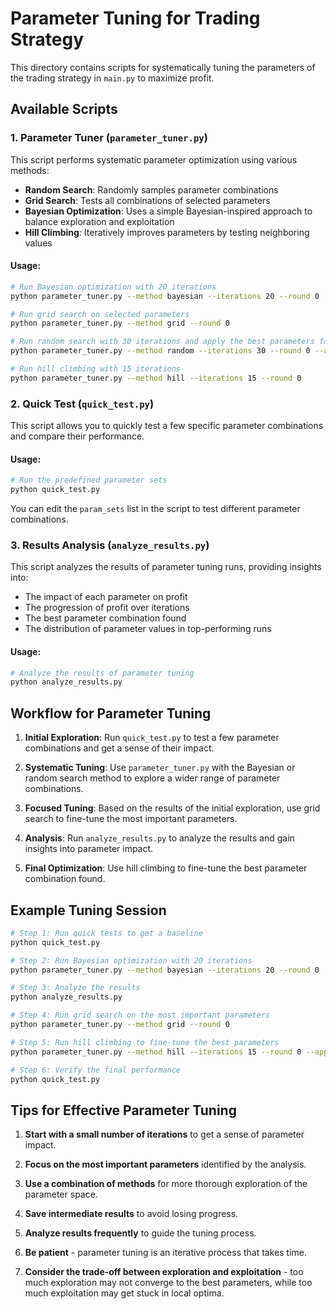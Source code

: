 # Parameter Tuning for Trading Strategy

This directory contains scripts for systematically tuning the parameters of the trading strategy in `main.py` to maximize profit.

## Available Scripts

### 1. Parameter Tuner (`parameter_tuner.py`)

This script performs systematic parameter optimization using various methods:

- **Random Search**: Randomly samples parameter combinations
- **Grid Search**: Tests all combinations of selected parameters
- **Bayesian Optimization**: Uses a simple Bayesian-inspired approach to balance exploration and exploitation
- **Hill Climbing**: Iteratively improves parameters by testing neighboring values

#### Usage:

```bash
# Run Bayesian optimization with 20 iterations
python parameter_tuner.py --method bayesian --iterations 20 --round 0

# Run grid search on selected parameters
python parameter_tuner.py --method grid --round 0

# Run random search with 30 iterations and apply the best parameters found
python parameter_tuner.py --method random --iterations 30 --round 0 --apply-best

# Run hill climbing with 15 iterations
python parameter_tuner.py --method hill --iterations 15 --round 0
```

### 2. Quick Test (`quick_test.py`)

This script allows you to quickly test a few specific parameter combinations and compare their performance.

#### Usage:

```bash
# Run the predefined parameter sets
python quick_test.py
```

You can edit the `param_sets` list in the script to test different parameter combinations.

### 3. Results Analysis (`analyze_results.py`)

This script analyzes the results of parameter tuning runs, providing insights into:

- The impact of each parameter on profit
- The progression of profit over iterations
- The best parameter combination found
- The distribution of parameter values in top-performing runs

#### Usage:

```bash
# Analyze the results of parameter tuning
python analyze_results.py
```

## Workflow for Parameter Tuning

1. **Initial Exploration**: Run `quick_test.py` to test a few parameter combinations and get a sense of their impact.

2. **Systematic Tuning**: Use `parameter_tuner.py` with the Bayesian or random search method to explore a wider range of parameter combinations.

3. **Focused Tuning**: Based on the results of the initial exploration, use grid search to fine-tune the most important parameters.

4. **Analysis**: Run `analyze_results.py` to analyze the results and gain insights into parameter impact.

5. **Final Optimization**: Use hill climbing to fine-tune the best parameter combination found.

## Example Tuning Session

```bash
# Step 1: Run quick tests to get a baseline
python quick_test.py

# Step 2: Run Bayesian optimization with 20 iterations
python parameter_tuner.py --method bayesian --iterations 20 --round 0

# Step 3: Analyze the results
python analyze_results.py

# Step 4: Run grid search on the most important parameters
python parameter_tuner.py --method grid --round 0

# Step 5: Run hill climbing to fine-tune the best parameters
python parameter_tuner.py --method hill --iterations 15 --round 0 --apply-best

# Step 6: Verify the final performance
python quick_test.py
```

## Tips for Effective Parameter Tuning

1. **Start with a small number of iterations** to get a sense of parameter impact.

2. **Focus on the most important parameters** identified by the analysis.

3. **Use a combination of methods** for more thorough exploration of the parameter space.

4. **Save intermediate results** to avoid losing progress.

5. **Analyze results frequently** to guide the tuning process.

6. **Be patient** - parameter tuning is an iterative process that takes time.

7. **Consider the trade-off between exploration and exploitation** - too much exploration may not converge to the best parameters, while too much exploitation may get stuck in local optima.
